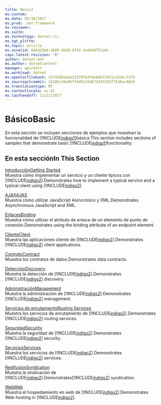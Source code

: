 ```yaml
---
title: Basic2
ms.custom: 
ms.date: 03/30/2017
ms.prod: .net-framework
ms.reviewer: 
ms.suite: 
ms.technology: dotnet-clr
ms.tgt_pltfrm: 
ms.topic: article
ms.assetid: 04e4d3bd-ab89-4b50-8f42-2a4430751a9c
caps.latest.revision: "6"
author: dotnet-bot
ms.author: dotnetcontent
manager: wpickett
ms.workload: dotnet
ms.openlocfilehash: 25743d5a3ab222f8fb4fde84b72021c233ec73f9
ms.sourcegitcommit: 16186c34a957fdd52e5db7294f291f7530ac9d24
ms.translationtype: MT
ms.contentlocale: es-ES
ms.lasthandoff: 12/22/2017
---
```

# <a name="basic"></a><span data-ttu-id="c1d42-102">Básico</span><span class="sxs-lookup"><span data-stu-id="c1d42-102">Basic</span></span>
<span data-ttu-id="c1d42-103">En esta sección se incluyen secciones de ejemplos que muestran la funcionalidad de [!INCLUDE[indigo1](../../../../includes/indigo1-md.md)]básica.</span><span class="sxs-lookup"><span data-stu-id="c1d42-103">This section includes sections of samples that demonstrate basic [!INCLUDE[indigo1](../../../../includes/indigo1-md.md)]functionality.</span></span>  
  
## <a name="in-this-section"></a><span data-ttu-id="c1d42-104">En esta sección</span><span class="sxs-lookup"><span data-stu-id="c1d42-104">In This Section</span></span>  
 [<span data-ttu-id="c1d42-105">Introducción</span><span class="sxs-lookup"><span data-stu-id="c1d42-105">Getting Started</span></span>](../../../../docs/framework/wcf/samples/getting-started-sample.md)  
 <span data-ttu-id="c1d42-106">Muestra cómo implementar un servicio y un cliente típicos con [!INCLUDE[indigo2](../../../../includes/indigo2-md.md)].</span><span class="sxs-lookup"><span data-stu-id="c1d42-106">Demonstrates how to implement a typical service and a typical client using [!INCLUDE[indigo2](../../../../includes/indigo2-md.md)].</span></span>  
  
 [<span data-ttu-id="c1d42-107">AJAX</span><span class="sxs-lookup"><span data-stu-id="c1d42-107">AJAX</span></span>](../../../../docs/framework/wcf/samples/ajax.md)  
 <span data-ttu-id="c1d42-108">Muestra cómo utilizar JavaScript Asincrónico y XML.</span><span class="sxs-lookup"><span data-stu-id="c1d42-108">Demonstrates Asynchronous JavaScript and XML.</span></span>  
  
 [<span data-ttu-id="c1d42-109">Enlaces</span><span class="sxs-lookup"><span data-stu-id="c1d42-109">Binding</span></span>](../../../../docs/framework/wcf/samples/binding.md)  
 <span data-ttu-id="c1d42-110">Muestra cómo utilizar el atributo de enlace de un elemento de punto de conexión.</span><span class="sxs-lookup"><span data-stu-id="c1d42-110">Demonstrates using the binding attribute of an endpoint element.</span></span>  
  
 [<span data-ttu-id="c1d42-111">Cliente</span><span class="sxs-lookup"><span data-stu-id="c1d42-111">Client</span></span>](../../../../docs/framework/wcf/samples/client.md)  
 <span data-ttu-id="c1d42-112">Muestra las aplicaciones cliente de [!INCLUDE[indigo2](../../../../includes/indigo2-md.md)].</span><span class="sxs-lookup"><span data-stu-id="c1d42-112">Demonstrates [!INCLUDE[indigo2](../../../../includes/indigo2-md.md)] client applications.</span></span>  
  
 [<span data-ttu-id="c1d42-113">Contrato</span><span class="sxs-lookup"><span data-stu-id="c1d42-113">Contract</span></span>](../../../../docs/framework/wcf/samples/contract.md)  
 <span data-ttu-id="c1d42-114">Muestra los contratos de datos.</span><span class="sxs-lookup"><span data-stu-id="c1d42-114">Demonstrates data contracts.</span></span>  
  
 [<span data-ttu-id="c1d42-115">Detección</span><span class="sxs-lookup"><span data-stu-id="c1d42-115">Discovery</span></span>](../../../../docs/framework/wcf/samples/discovery-samples.md)  
 <span data-ttu-id="c1d42-116">Muestra la detección de [!INCLUDE[indigo2](../../../../includes/indigo2-md.md)].</span><span class="sxs-lookup"><span data-stu-id="c1d42-116">Demonstrates [!INCLUDE[indigo2](../../../../includes/indigo2-md.md)] discovery.</span></span>  
  
 [<span data-ttu-id="c1d42-117">Administración</span><span class="sxs-lookup"><span data-stu-id="c1d42-117">Management</span></span>](../../../../docs/framework/wcf/samples/management.md)  
 <span data-ttu-id="c1d42-118">Muestra la administración de [!INCLUDE[indigo2](../../../../includes/indigo2-md.md)].</span><span class="sxs-lookup"><span data-stu-id="c1d42-118">Demonstrates [!INCLUDE[indigo2](../../../../includes/indigo2-md.md)] management.</span></span>  
  
 [<span data-ttu-id="c1d42-119">Servicios de enrutamiento</span><span class="sxs-lookup"><span data-stu-id="c1d42-119">Routing Services</span></span>](../../../../docs/framework/wcf/samples/routing-services.md)  
 <span data-ttu-id="c1d42-120">Muestra los servicios de enrutamiento de [!INCLUDE[indigo2](../../../../includes/indigo2-md.md)].</span><span class="sxs-lookup"><span data-stu-id="c1d42-120">Demonstrates [!INCLUDE[indigo2](../../../../includes/indigo2-md.md)] routing services.</span></span>  
  
 [<span data-ttu-id="c1d42-121">Seguridad</span><span class="sxs-lookup"><span data-stu-id="c1d42-121">Security</span></span>](../../../../docs/framework/wcf/samples/security-in-wcf.md)  
 <span data-ttu-id="c1d42-122">Muestra la seguridad de [!INCLUDE[indigo2](../../../../includes/indigo2-md.md)].</span><span class="sxs-lookup"><span data-stu-id="c1d42-122">Demonstrates [!INCLUDE[indigo2](../../../../includes/indigo2-md.md)] security.</span></span>  
  
 [<span data-ttu-id="c1d42-123">Servicios</span><span class="sxs-lookup"><span data-stu-id="c1d42-123">Services</span></span>](../../../../docs/framework/wcf/samples/services.md)  
 <span data-ttu-id="c1d42-124">Muestra los servicios de [!INCLUDE[indigo2](../../../../includes/indigo2-md.md)].</span><span class="sxs-lookup"><span data-stu-id="c1d42-124">Demonstrates [!INCLUDE[indigo2](../../../../includes/indigo2-md.md)] services.</span></span>  
  
 [<span data-ttu-id="c1d42-125">Redifusión</span><span class="sxs-lookup"><span data-stu-id="c1d42-125">Syndication</span></span>](../../../../docs/framework/wcf/samples/syndication.md)  
 <span data-ttu-id="c1d42-126">Muestra la sindicación de [!INCLUDE[indigo2](../../../../includes/indigo2-md.md)].</span><span class="sxs-lookup"><span data-stu-id="c1d42-126">Demonstrates[!INCLUDE[indigo2](../../../../includes/indigo2-md.md)] syndication.</span></span>  
  
 [<span data-ttu-id="c1d42-127">Web</span><span class="sxs-lookup"><span data-stu-id="c1d42-127">Web</span></span>](../../../../docs/framework/wcf/samples/web.md)  
 <span data-ttu-id="c1d42-128">Muestra el hospedamiento en web de [!INCLUDE[indigo2](../../../../includes/indigo2-md.md)].</span><span class="sxs-lookup"><span data-stu-id="c1d42-128">Demonstrates Web-hosting in [!INCLUDE[indigo2](../../../../includes/indigo2-md.md)].</span></span>
